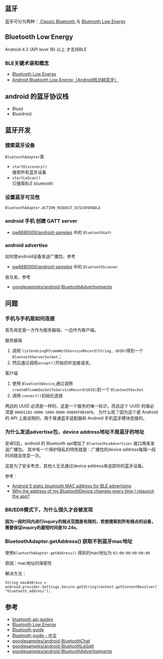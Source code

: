
[1]: https://developer.android.com/guide/topics/connectivity/bluetooth.html?hl=zh-cn "API Guides"
[2]: https://developer.android.com/guide/topics/connectivity/bluetooth.html "Classic Bluetooth"
[3]: https://developer.android.com/guide/topics/connectivity/bluetooth-le.html#terms "Bluetooth Low Energy"

## 蓝牙

蓝牙可分为两种：[ Classic Bluetooth ][2] 与 [ Bluetooth Low Energy ][3]

## Bluetooth Low Energy

Android 4.3 (API level 18) 以上 才支持BLE

### BLE关键术语和概念

* [Bluetooth Low Energy]( https://developer.android.com/guide/topics/connectivity/bluetooth-le.html#terms ) 
* [Android Bluetooth Low Energy（Android低功耗蓝牙）](http://blog.csdn.net/qinxiandiqi/article/details/40741269)

## android 的蓝牙协议栈

* Bluez
* Bluedroid

## 蓝牙开发

### 搜索蓝牙设备

`BluetoothAdapter`类
* `startDiscovery()`   
    搜索所有蓝牙设备
* `startLeScan()`  
    只搜索BLE bluetooth

### 设置蓝牙可见性

`BluetoothAdapter.ACTION_REQUEST_DISCOVERABLE`

### android 手机 创建 GATT server

* [qw8880000/android-samples](https://github.com/qw8880000/android-samples) 中的 `BluetoothGatt`

### android advertise

如何使android设备发送广播包，参考
* [qw8880000/android-samples](https://github.com/qw8880000/android-samples) 中的 `BluetoothScanner`

收与发，参考
* [googlesamples/android-BluetoothAdvertisements](https://github.com/googlesamples/android-BluetoothAdvertisements)

## 问题

### 手机与手机是如何连接

首先肯定是一方作为服务器端，一边作为客户端。

服务器端
1. 调用 `listenUsingRfcommWithServiceRecord(String, UUID)`得到一个 `BluetoothServerSocket`；
1. 然后通过调用`accept()`开始侦听连接请求。

客户端
1. 使用 `BluetoothDevice`,通过调用 `createRfcommSocketToServiceRecord(UUID)`到一个 `BluetoothSocket`
1. 调用 `connect()`初始化连接

两边的 UUID 必须是一样的，这是一个服务的唯一标识，而且这个 UUID 的值必须是 `00001101-0000-1000-8000-00805F9B34FB`。
为什么呢？因为这个是 Android 的 API 上面说明的，用于普通蓝牙适配器和 Android 手机蓝牙模块连接的。

### 为什么发送advertise包，device address地址不是蓝牙的地址

安卓5后，android 的 Bluetooth api增加了 `BluetoothLeAdvertiser` 接口用来发送广播包。
其中有一个保护隐私的特性就是：广播包的device address每隔一段时间就会改变一次。

这是为了安全考虑，其他人无法通过device address来追踪你的蓝牙设备。


参考：
* [Android 5 static bluetooth MAC address for BLE advertising](http://stackoverflow.com/questions/28602672/android-5-static-bluetooth-mac-address-for-ble-advertising)
* [Why the address of my BluetoothDevice changes every time I relaunch the app?](http://stackoverflow.com/questions/36180407/why-the-address-of-my-bluetoothdevice-changes-every-time-i-relaunch-the-app)

### BR/EDR模式下，为什么很久才会被发现

**因为一段时间内进行inquiry的频点范围是有限的，若想搜索到所有频点的设备，需要保证inquiry的最短时间是10.24s**。

### BluetoothAdapter.getAddress() 获取不到蓝牙mac地址

使用`BluetoothAdapter.getAddress()` 得到的mac地址为 `02:00:00:00:00:00`

原因：mac地址的保密性

解决方法：
```
String macAddress = android.provider.Settings.Secure.getString(context.getContentResolver(), "bluetooth_address");
```

## 参考

* [bluetooth api guides](https://developer.android.google.cn/guide/topics/connectivity/bluetooth.html?hl=zh-cn)
* [Bluetooth Low Energy](https://developer.android.google.cn/guide/topics/connectivity/bluetooth-le.html?hl=zh-cn)
* [Bluetooth guide](https://developer.android.com/guide/topics/connectivity/bluetooth.html)
* [Bluetooth guide - 中文](http://www.jianshu.com/p/fc46c154eb77)
* [googlesamples/android-BluetoothChat](https://github.com/googlesamples/android-BluetoothChat)
* [googlesamples/android-BluetoothLeGatt](https://github.com/googlesamples/android-BluetoothLeGatt)
* [googlesamples/android-BluetoothAdvertisements](https://github.com/googlesamples/android-BluetoothAdvertisements)

